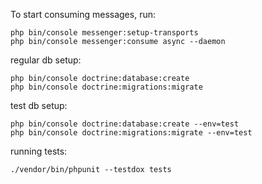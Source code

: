 To start consuming messages, run:

    php bin/console messenger:setup-transports
    php bin/console messenger:consume async --daemon



regular db setup:
    
    php bin/console doctrine:database:create
    php bin/console doctrine:migrations:migrate

test db setup:
    
    php bin/console doctrine:database:create --env=test
    php bin/console doctrine:migrations:migrate --env=test


running tests:

    ./vendor/bin/phpunit --testdox tests


